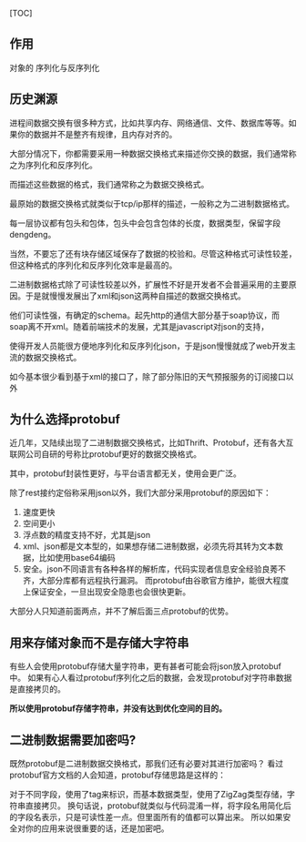 [TOC]



## 作用

对象的 序列化与反序列化

## 历史渊源

进程间数据交换有很多种方式，比如共享内存、网络通信、文件、数据库等等。如果你的数据并不是整齐有规律，且内存对齐的。

大部分情况下，你都需要采用一种数据交换格式来描述你交换的数据，我们通常称之为序列化和反序列化。

而描述这些数据的格式，我们通常称之为数据交换格式。

最原始的数据交换格式就类似于tcp/ip那样的描述，一般称之为二进制数据格式。

每一层协议都有包头和包体，包头中会包含包体的长度，数据类型，保留字段dengdeng。

当然，不要忘了还有块存储区域保存了数据的校验和。尽管这种格式可读性较差，但这种格式的序列化和反序列化效率是最高的。

二进制数据格式除了可读性较差以外，扩展性不好是开发者不会普遍采用的主要原因。于是就慢慢发展出了xml和json这两种自描述的数据交换格式。

他们可读性强，有确定的schema。起先http的通信大部分基于soap协议，而soap离不开xml。随着前端技术的发展，尤其是javascript对json的支持，

使得开发人员能很方便地序列化和反序列化json，于是json慢慢就成了web开发主流的数据交换格式。

如今基本很少看到基于xml的接口了，除了部分陈旧的天气预报服务的订阅接口以外



## 为什么选择protobuf

近几年，又陆续出现了二进制数据交换格式，比如Thrift、Protobuf，还有各大互联网公司自研的号称比protobuf更好的数据交换格式。

其中，protobuf封装性更好，与平台语言都无关，使用会更广泛。

除了rest接约定俗称采用json以外，我们大部分采用protobuf的原因如下：

1. 速度更快
2. 空间更小
3. 浮点数的精度支持不好，尤其是json
4. xml、json都是文本型的，如果想存储二进制数据，必须先将其转为文本数据，比如使用base64编码
5. 安全。json不同语言有各种各样的解析库，代码实现者信息安全经验良莠不齐，大部分库都有远程执行漏洞。
   而protobuf由谷歌官方维护，能很大程度上保证安全，一旦出现安全隐患也会很快更新。

大部分人只知道前面两点，并不了解后面三点protobuf的优势。

## 用来存储对象而不是存储大字符串

有些人会使用protobuf存储大量字符串，更有甚者可能会将json放入protobuf中。
如果有心人看过protobuf序列化之后的数据，会发现protobuf对字符串数据是直接拷贝的。

**所以使用protobuf存储字符串，并没有达到优化空间的目的。**

## 二进制数据需要加密吗?

既然protobuf是二进制数据交换格式，那我们还有必要对其进行加密吗？
看过protobuf官方文档的人会知道，protobuf存储思路是这样的：

对于不同字段，使用了tag来标识，而基本数据类型，使用了ZigZag类型存储，字符串直接拷贝。
换句话说，protobuf就类似与代码混淆一样，将字段名用简化后的字段名表示，只是可读性差一点。但里面所有的值都可以算出来。
所以如果安全对你的应用来说很重要的话，还是加密吧。